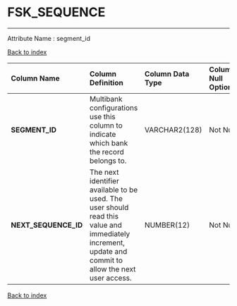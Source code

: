 # FSK_SEQUENCE

---

Attribute Name :   segment_id

[Back to index](./index.md)

| Column Name          | Column Definition                                                                                                                                      | Column Data Type   | Column Null Option   | PK   | FK   |
|:---------------------|:-------------------------------------------------------------------------------------------------------------------------------------------------------|:-------------------|:---------------------|:-----|:-----|
| **SEGMENT_ID**       | Multibank configurations use this column to indicate which bank the record belongs to.                                                                 | VARCHAR2(128)      | Not Null             | Yes  | No   |
| **NEXT_SEQUENCE_ID** | The next identifier available to be used.  The user should read this value and immediately increment, update and commit to allow the next user access. | NUMBER(12)         | Not Null             | No   | No   |

[Back to index](./index.md)